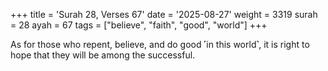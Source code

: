+++
title = 'Surah 28, Verses 67'
date = '2025-08-27'
weight = 3319
surah = 28
ayah = 67
tags = ["believe", "faith", "good", "world"]
+++

As for those who repent, believe, and do good ˹in this world˺, it is right to hope that they will be among the successful.